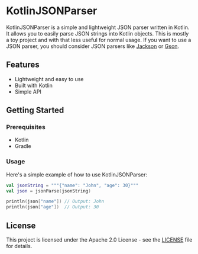 # KotlinJSONParser

KotlinJSONParser is a simple and lightweight JSON parser written in Kotlin. It allows you to easily parse JSON strings into Kotlin objects.
This is mostly a toy project and with that less useful for normal usage. If you want to use a JSON parser, you should consider JSON parsers like [Jackson](https://github.com/FasterXML/jackson) or [Gson](https://github.com/google/gson).

## Features

- Lightweight and easy to use
- Built with Kotlin
- Simple API

## Getting Started

### Prerequisites

- Kotlin
- Gradle

### Usage

Here's a simple example of how to use KotlinJSONParser:

```kotlin
val jsonString = """{"name": "John", "age": 30}"""
val json = jsonParse(jsonString)

println(json["name"]) // Output: John
println(json["age"])  // Output: 30
```

## License
This project is licensed under the Apache 2.0 License - see the [LICENSE](LICENSE) file for details.
